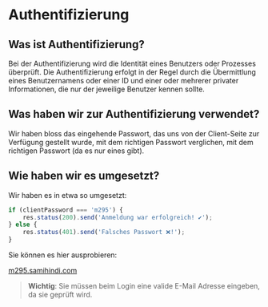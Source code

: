 # Authentifizierung

## Was ist Authentifizierung?

Bei der Authentifizierung wird die Identität eines Benutzers oder Prozesses überprüft. Die Authentifizierung erfolgt in der Regel durch die Übermittlung eines Benutzernamens oder einer ID und einer oder mehrerer privater Informationen, die nur der jeweilige Benutzer kennen sollte.

## Was haben wir zur Authentifizierung verwendet?

Wir haben bloss das eingehende Passwort, das uns von der Client-Seite zur Verfügung gestellt wurde, mit dem richtigen Passwort verglichen,
mit dem richtigen Passwort (da es nur eines gibt). 

## Wie haben wir es umgesetzt?

Wir haben es in etwa so umgesetzt:

```javascript
if (clientPassword === 'm295') {
    res.status(200).send('Anmeldung war erfolgreich! ✔️');
} else {
    res.status(401).send('Falsches Passwort ❌!');
}
```

Sie können es hier ausprobieren:

[m295.samihindi.com](https://m295.samihindi.com/en/auth#how-did-we-implement-it)

> **Wichtig**: Sie müssen beim Login eine valide E-Mail Adresse eingeben, da sie geprüft wird.